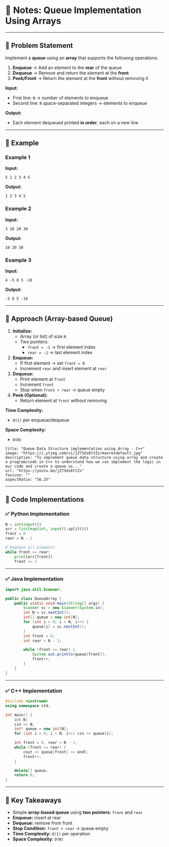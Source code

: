 # 📒 Notes: Queue Implementation Using Arrays

---

## 🔹 Problem Statement

Implement a **queue** using an **array** that supports the following operations:

1. **Enqueue** → Add an element to the **rear** of the queue
2. **Dequeue** → Remove and return the element at the **front**
3. **Peek/Front** → Return the element at the **front** without removing it

**Input:**

- First line: `N` → number of elements to enqueue
- Second line: `N` space-separated integers → elements to enqueue

**Output:**

- Each element dequeued printed **in order**, each on a new line

---

## 🔹 Example

### Example 1

**Input:**

```
5 1 2 3 4 5
```

**Output:**

```
1 2 3 4 5
```

### Example 2

**Input:**

```
3 10 20 30
```

**Output:**
```
10 20 30
```

### Example 3

**Input:**

```
4 -5 0 5 -10
```

**Output:**

```
-5 0 5 -10
```

---

## 🔹 Approach (Array-based Queue)

1. **Initialize:**
    - Array (or list) of size `N`
    - Two pointers:
        - `front = -1` → first element index
        - `rear = -1` → last element index
2. **Enqueue:**
    - If first element → set `front = 0`
    - Increment `rear` and insert element at `rear`
3. **Dequeue:**
    - Print element at `front`
    - Increment `front`
    - Stop when `front > rear` → queue empty
4. **Peek (Optional):**
    - Return element at `front` without removing

**Time Complexity:**
- `O(1)` per enqueue/dequeue

**Space Complexity:**

- `O(N)`

```embed
title: "Queue Data Structure implementation using Array - C++"
image: "https://i.ytimg.com/vi/jZ7Sds6ttZs/maxresdefault.jpg"
description: "To implement queue data structure using array and create a program/code in C++ to understand how we can implement the logic in our code and create a queue us..."
url: "https://youtu.be/jZ7Sds6ttZs"
favicon: ""
aspectRatio: "56.25"
```

---

## 🔹 Code Implementations

### ✅ Python Implementation

```python
N = int(input())
arr = list(map(int, input().split()))
front = 0
rear = N - 1

# Dequeue all elements
while front <= rear:
    print(arr[front])
    front += 1

```

---

### ✅ Java Implementation

```java
import java.util.Scanner;

public class QueueArray {
    public static void main(String[] args) {
        Scanner sc = new Scanner(System.in);
        int N = sc.nextInt();
        int[] queue = new int[N];
        for (int i = 0; i < N; i++) {
            queue[i] = sc.nextInt();
        }
        int front = 0;
        int rear = N - 1;

        while (front <= rear) {
            System.out.println(queue[front]);
            front++;
        }
    }
}

```

---

### ✅ C++ Implementation

```cpp
#include <iostream>
using namespace std;

int main() {
    int N;
    cin >> N;
    int* queue = new int[N];
    for (int i = 0; i < N; i++) cin >> queue[i];

    int front = 0, rear = N - 1;
    while (front <= rear) {
        cout << queue[front] << endl;
        front++;
    }

    delete[] queue;
    return 0;
}

```

---

## 🔹 Key Takeaways

- Simple **array-based queue** using **two pointers**: `front` and `rear`
- **Enqueue:** insert at rear
- **Dequeue:** remove from front
- **Stop Condition:** `front > rear` → queue empty
- **Time Complexity:** `O(1)` per operation
- **Space Complexity:** `O(N)`